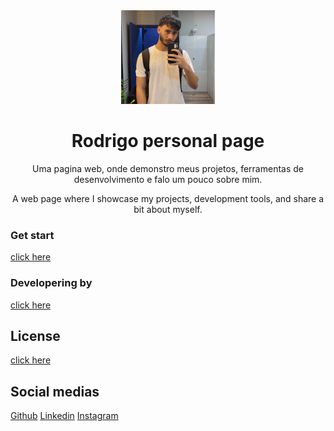 <div align="center">
  <img src="assets/imgs/1701658133497.jpeg" width="150">
</div>

<h1 align="center">Rodrigo personal page</h1>

<p align="center">Uma pagina web, onde demonstro meus projetos, ferramentas de desenvolvimento e falo um pouco sobre mim.</p>

<p align="center">A web page where I showcase my projects, development tools, and share a bit about myself.</p>

### Get start 
[click here](https://rodrigopasquim.github.io/rodrigo-personal-page/)

### Developering by
[click here](https://github.com/rodrigopasquim)

</p>
</p>

## License 
[click here](./LICENSE)

</p>
</p>

## Social medias
[Github](https://github.com/rodrigopasquim)
[Linkedin](https://www.linkedin.com/in/rodrigopasquim/)
[Instagram](https://www.instagram.com/almerodi/)
